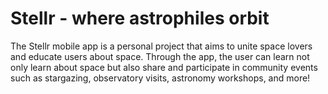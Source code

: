 # Stellr - where astrophiles orbit
The Stellr mobile app is a personal project that aims to unite space lovers and educate users about space. Through the app, the user can learn not only learn about space but also share and participate in community events such as stargazing, observatory visits, astronomy workshops, and more! 
